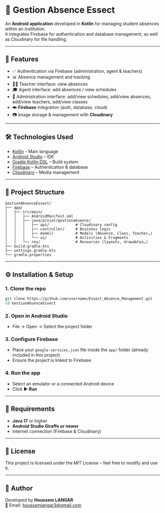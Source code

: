 # 📱 Gestion Absence Essect

An **Android application** developed in **Kotlin** for managing student absences within an institution.  
It integrates Firebase for authentication and database management, as well as Cloudinary for file handling.  

---

## 🚀 Features

- ✅ Authentication via Firebase (administration, agent & teachers)  
- 📊 Absence management and tracking  
- 👨‍🏫 Teacher interface: view absences  
- 🎓 Agent interface: add absences / view schedules  
- 🏫 Administration interface: add/view schedules, add/view absences, add/view teachers, add/view classes  
- ☁️ **Firebase** integration (auth, database, cloud)  
- 📷 Image storage & management with **Cloudinary**  

---

## 🛠️ Technologies Used

- [Kotlin](https://kotlinlang.org/) – Main language  
- [Android Studio](https://developer.android.com/studio) – IDE  
- [Gradle Kotlin DSL](https://docs.gradle.org/current/userguide/kotlin_dsl.html) – Build system  
- [Firebase](https://firebase.google.com/) – Authentication & database  
- [Cloudinary](https://cloudinary.com/) – Media management  

---

## 📂 Project Structure

```
GestionAbsenceEssect/
├── app/
│   ├── src/main/
│   │   ├── AndroidManifest.xml
│   │   ├── java/projet/gestionabsence/
│   │   │   ├── api/            # Cloudinary config
│   │   │   ├── controller/     # Business logic
│   │   │   ├── model/          # Models (Absence, Class, Teacher…)
│   │   │   └── ui/             # Activities & Fragments
│   │   └── res/                # Resources (layouts, drawables…)
├── build.gradle.kts
├── settings.gradle.kts
└── gradle.properties
```

---

## ⚙️ Installation & Setup

### 1. Clone the repo
```bash
git clone https://github.com/username/Essect_Absence_Management.git
cd GestionAbsenceEssect
```

### 2. Open in Android Studio
- File → Open → Select the project folder  

### 3. Configure Firebase
- Place your `google-services.json` file inside the `app/` folder (already included in this project)  
- Ensure the project is linked to Firebase  

### 4. Run the app
- Select an emulator or a connected Android device  
- Click ▶ **Run**  

---

## 🔐 Requirements

- **Java 17** or higher  
- **Android Studio Giraffe or newer**  
- Internet connection (Firebase & Cloudinary)  

---

## 📄 License

This project is licensed under the MIT License – feel free to modify and use it.  

---

## 👤 Author

Developed by **Houssem LANGAR**  
📧 Email: houssemlangar3@gmail.com  
